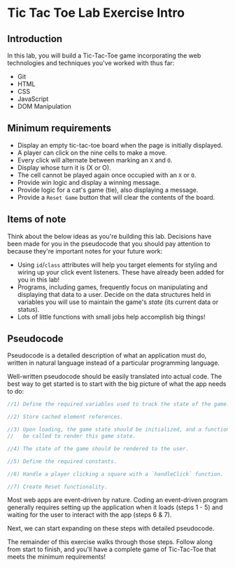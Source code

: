 <h1>
  <span class="headline">Tic Tac Toe Lab</span>
  <span class="subhead">Exercise Intro</span>
</h1>

## Introduction

In this lab, you will build a Tic-Tac-Toe game incorporating the web technologies and techniques you've worked with thus far:

- Git
- HTML
- CSS
- JavaScript
- DOM Manipulation

## Minimum requirements

- Display an empty tic-tac-toe board when the page is initially displayed.
- A player can click on the nine cells to make a move.
- Every click will alternate between marking an `X` and `O`.
- Display whose turn it is (X or O).
- The cell cannot be played again once occupied with an `X` or `O`.
- Provide win logic and display a winning message.
- Provide logic for a cat's game (tie), also displaying a message.
- Provide a `Reset Game` button that will clear the contents of the board.

## Items of note

Think about the below ideas as you're building this lab. Decisions have been made for you in the pseudocode that you should pay attention to because they're important notes for your future work:

- Using `id`/`class` attributes will help you target elements for styling and wiring up your click event listeners. These have already been added for you in this lab!
- Programs, including games, frequently focus on manipulating and displaying that data to a user. Decide on the data structures held in variables you will use to maintain the game's *state* (its current data or status).
- Lots of little functions with small jobs help accomplish big things!

## Pseudocode

Pseudocode is a detailed description of what an application must do, written in natural language instead of a particular programming language.

Well-written pseudocode should be easily translated into actual code. The best way to get started is to start with the big picture of what the app needs to do:

```javascript
//1) Define the required variables used to track the state of the game.

//2) Store cached element references.

//3) Upon loading, the game state should be initialized, and a function should 
//   be called to render this game state.

//4) The state of the game should be rendered to the user.

//5) Define the required constants.

//6) Handle a player clicking a square with a `handleClick` function.

//7) Create Reset functionality.
```

Most web apps are event-driven by nature. Coding an event-driven program generally requires setting up the application when it loads (steps 1 - 5) and waiting for the user to interact with the app (steps 6 & 7).

Next, we can start expanding on these steps with detailed pseudocode.

The remainder of this exercise walks through those steps. Follow along from start to finish, and you'll have a complete game of Tic-Tac-Toe that meets the minimum requirements!
